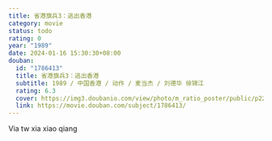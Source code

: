 ```yaml
---
title: 省港旗兵3：逃出香港
category: movie
status: todo
rating: 0
year: "1989"
date: 2024-01-16 15:30:30+08:00
douban:
  id: "1786413"
  title: 省港旗兵3：逃出香港
  subtitle: 1989 / 中国香港 / 动作 / 麦当杰 / 刘德华 徐锦江
  rating: 6.3
  cover: https://img3.doubanio.com/view/photo/m_ratio_poster/public/p2224511143.jpg
  link: https://movie.douban.com/subject/1786413/
---
```


Via tw xia xiao qiang 
